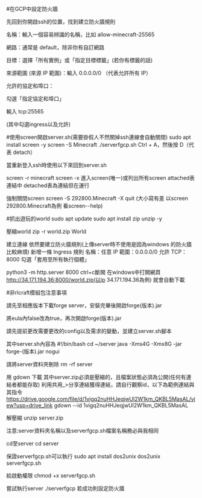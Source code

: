 #在GCP中設定防火牆

先回到你開啟ssh的位置，找到建立防火牆規則

名稱：輸入一個容易辨識的名稱，比如 allow-minecraft-25565

網路：通常是 default，除非你有自訂網路

目標：選擇「所有實例」或「指定目標標籤」(若你有標籤的話)

來源範圍 (來源 IP 範圍)：輸入 0.0.0.0/0 （代表允許所有 IP）

允許的協定和埠口：

勾選「指定協定和埠口」

輸入 tcp:25565

(其中勾選ingress以及允許)

#使用screen開啟server.sh(需要掛假人不然關掉ssh連線會自動關閉)
sudo apt install screen -y
screen -S Minecraft
./serverfgcp.sh
Ctrl + A，然後按 D（代表 detach）

當重新登入ssh時使用以下來回到server.sh

screen -r minecraft
screen -x 進入screen(唯一)或列出所有screen attached表連結中 detached表為連結但在運行

強制關閉screen
screen -S 292800.Minecraft -X quit 
(大小寫有差 以screen 292800.Minecraft為例 看screen--help)



#抓出遊玩的world
sudo apt update
sudo apt install zip unzip -y

壓縮world
zip -r world.zip World

建立連線
依然要建立防火牆規則(上傳server時不使用是因為windows 的防火牆比較麻煩)
新增一條 Ingress 規則
名稱：任意
IP 範圍：0.0.0.0/0
允許 TCP：8000
勾選「套用至所有執行個體」

python3 -m http.server 8000
ctrl+c斷開
在windows中打開網頁
http://34.171.194.36:8000/world.zip(以ip 34.171.194.36為例)
就會自動下載


#非rlcraft模組包注意事項

請先至相應版本下載forge server，安裝完畢後開啟forge(版本).jar

將eula內false改為true，再次開啟forge(版本).jar

請先提前更改需要更改的config以及需求的變動，並建立server.sh腳本

其中server.sh內容為
#!/bin/bash
cd ~/server
java -Xms4G -Xmx8G -jar forge-(版本).jar nogui

請將server資料夾刪除
rm -rf server

用 gdown 下載
其中server.zip必須是壓縮的，且檔案狀態必須為公開(任何有連結者都能存取)
利用共用_>分享連結獲得連結，請自行觀察id，以下為範例連結與其指令
https://drive.google.com/file/d/1vigq2nuHHJeqjwUl2W1km_QKBL5MasAL/view?usp=drive_link
gdown --id 1vigq2nuHHJeqjwUl2W1km_QKBL5MasAL

解壓縮
unzip server.zip

注意:server資料夾名稱以及serverfgcp.sh檔案名稱務必與我相同

cd至server
cd server

保證serverfgcp.sh可以執行
sudo apt install dos2unix
dos2unix serverfgcp.sh

給啟動權限
chmod +x serverfgcp.sh

嘗試執行server
./serverfgcp
若成功則設定防火牆

